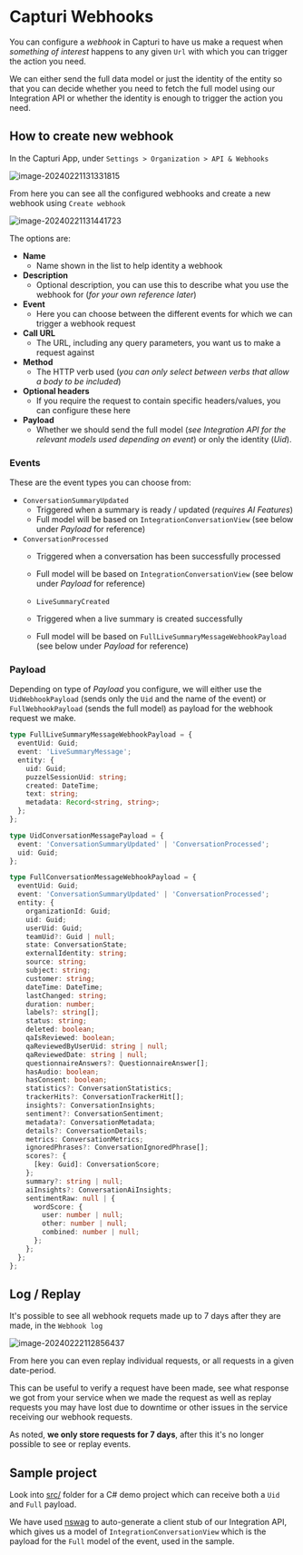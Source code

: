 # Capturi Webhooks



You can configure a _webhook_ in Capturi to have us make a request when _something of interest_ happens to any given `Url` with which you can trigger the action you need.

We can either send the full data model or just the identity of the entity so that you can decide whether you need to fetch the full model using our Integration API or whether the identity is enough to trigger the action you need.



## How to create new webhook

In the Capturi App, under `Settings > Organization > API & Webhooks`

![image-20240221131331815](README.assets/image-20240221131331815.png)

From here you can see all the configured webhooks and create a new webhook using `Create webhook`

![image-20240221131441723](README.assets/image-20240221131441723.png)

The options are:

- **Name**
  - Name shown in the list to help identity a webhook
- **Description**
  - Optional description, you can use this to describe what you use the webhook for (_for your own reference later_)
- **Event**
  - Here you can choose between the different events for which we can trigger a webhook request
- **Call URL**
  - The URL, including any query parameters, you want us to make a request against
- **Method**
  - The HTTP verb used (_you can only select between verbs that allow a body to be included_)
- **Optional headers**
  - If you require the request to contain specific headers/values, you can configure these here
- **Payload**
  - Whether we should send the full model (_see Integration API for the relevant models used depending on event_) or only the identity (_Uid_).



### Events

These are the event types you can choose from:

- `ConversationSummaryUpdated`
  - Triggered when a summary is ready / updated (_requires AI Features_)
  - Full model will be based on `IntegrationConversationView` (see below under _Payload_ for reference)
- `ConversationProcessed`
  - Triggered when a conversation has been successfully processed
  - Full model will be based on `IntegrationConversationView` (see below under _Payload_ for reference)

  - `LiveSummaryCreated`
  - Triggered when a live summary is created successfully
  - Full model will be based on `FullLiveSummaryMessageWebhookPayload` (see below under _Payload_ for reference)



### Payload

Depending on type of _Payload_ you configure, we will either use the `UidWebhookPayload` (sends only the `Uid` and the name of the event) or `FullWebhookPayload` (sends the full model) as payload for the webhook request we make.

```ts
type FullLiveSummaryMessageWebhookPayload = {
  eventUid: Guid;
  event: 'LiveSummaryMessage';
  entity: {
    uid: Guid;
    puzzelSessionUid: string;
    created: DateTime;
    text: string;
    metadata: Record<string, string>;
  };
};

type UidConversationMessagePayload = {
  event: 'ConversationSummaryUpdated' | 'ConversationProcessed';
  uid: Guid;
};

type FullConversationMessageWebhookPayload = {
  eventUid: Guid;
  event: 'ConversationSummaryUpdated' | 'ConversationProcessed';
  entity: {
    organizationId: Guid;
    uid: Guid;
    userUid: Guid;
    teamUid?: Guid | null;
    state: ConversationState;
    externalIdentity: string;
    source: string;
    subject: string;
    customer: string;
    dateTime: DateTime;
    lastChanged: string;
    duration: number;
    labels?: string[];
    status: string;
    deleted: boolean;
    qaIsReviewed: boolean;
    qaReviewedByUserUid: string | null;
    qaReviewedDate: string | null;
    questionnaireAnswers?: QuestionnaireAnswer[];
    hasAudio: boolean;
    hasConsent: boolean;
    statistics?: ConversationStatistics;
    trackerHits?: ConversationTrackerHit[];
    insights?: ConversationInsights;
    sentiment?: ConversationSentiment;
    metadata?: ConversationMetadata;
    details?: ConversationDetails;
    metrics: ConversationMetrics;
    ignoredPhrases?: ConversationIgnoredPhrase[];
    scores?: {
      [key: Guid]: ConversationScore;
    };
    summary?: string | null;
    aiInsights?: ConversationAiInsights;
    sentimentRaw: null | {
      wordScore: {
        user: number | null;
        other: number | null;
        combined: number | null;
      };
    };
  };
};
```


## Log / Replay

It's possible to see all webhook requets made up to 7 days after they are made, in the `Webhook log` 

![image-20240222112856437](README.assets/image-20240222112856437.png)

From here you can even replay individual requests, or all requests in a given date-period.

This can be useful to verify a request have been made, see what response we got from your service when we made the request as well as replay requests you may have lost due to downtime or other issues in the service receiving our webhook requests.

As noted, **we only store requests for 7 days**, after this it's no longer possible to see or replay events.



## Sample project

Look into [src/](src/) folder for a C# demo project which can receive both a `Uid` and `Full` payload.

We have used [nswag](https://github.com/RicoSuter/NSwag) to auto-generate a client stub of our Integration API, which gives us a model of `IntegrationConversationView` which is the payload for the `Full` model of the event, used in the sample.